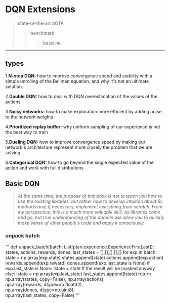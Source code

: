 # DQN Extensions
> state-of-the-art SOTA
>> benchmark
>>> baseline
***
## types

1.**N-step DQN:** how to improve convergence speed and stability with a simple
unrolling of the Bellman equation, and why it's not an ultimate solution.

2.**Double DQN:** how to deal with DQN overestimation of the values of the
actions

3.**Noisy networks:** how to make exploration more efficient by adding noise
to the network weights

4.**Prioritized replay buffer:** why uniform sampling of our experience is not the
best way to train

5.**Dueling DQN:** how to improve convergence speed by making our network's
architecture represent more closely the problem that we are solving

6.**Categorical DQN:** how to go beyond the single expected value of the action
and work with full distributions

## Basic DQN

>*At the same time, the purpose of this book is not to teach you how to use the existing
libraries, but rather how to develop intuition about RL methods and, if necessary,
implement everything from scratch. From my perspective, this is a much more
valuable skill, as libraries come and go, but true understanding of the domain will
allow you to quickly make sense of other people's code and apply it consciously.*

### unpack batch
'''
def unpack_batch(batch: List[ptan.experience.ExperienceFirstLast]):
    states, actions, rewards, dones, last_states = [],[],[],[],[]
    for exp in batch:
        state = np.array(exp.state)
        states.append(state)
        actions.append(exp.action)
        rewards.append(exp.reward)
        dones.append(exp.last_state is None)
        if exp.last_state is None:
            lstate = state  # the result will be masked anyway
        else:
            lstate = np.array(exp.last_state)
        last_states.append(lstate)
    return np.array(states, copy=False), np.array(actions), \
           np.array(rewards, dtype=np.float32), \
           np.array(dones, dtype=np.uint8), \
           np.array(last_states, copy=False)
 '''




